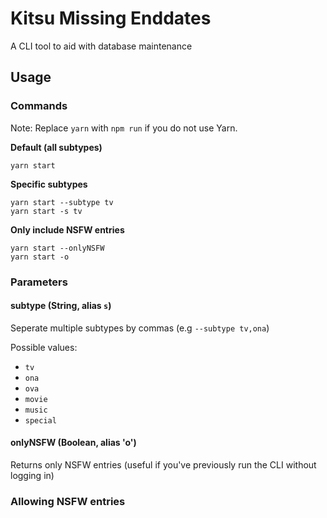 # Kitsu Missing Enddates

A CLI tool to aid with database maintenance

## Usage

### Commands

Note: Replace `yarn` with `npm run` if you do not use Yarn.

**Default (all subtypes)**
```
yarn start
```

**Specific subtypes**
```
yarn start --subtype tv
yarn start -s tv
```

**Only include NSFW entries**
```
yarn start --onlyNSFW
yarn start -o
```

### Parameters

#### subtype (String, alias `s`)

Seperate multiple subtypes by commas (e.g `--subtype tv,ona`)

Possible values:
- `tv`
- `ona`
- `ova`
- `movie`
- `music`
- `special`

#### onlyNSFW (Boolean, alias 'o')

Returns only NSFW entries (useful if you've previously run the CLI without logging in)

### Allowing NSFW entries

